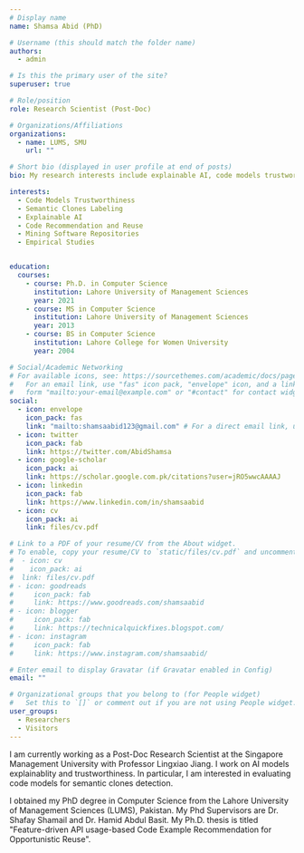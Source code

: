 ```yaml
---
# Display name
name: Shamsa Abid (PhD)

# Username (this should match the folder name)
authors:
  - admin

# Is this the primary user of the site?
superuser: true

# Role/position
role: Research Scientist (Post-Doc)

# Organizations/Affiliations
organizations:
  - name: LUMS, SMU
    url: ""

# Short bio (displayed in user profile at end of posts)
bio: My research interests include explainable AI, code models trustworthiness, semantic clones, software reuse, and code recommendation systems.

interests:
  - Code Models Trustworthiness
  - Semantic Clones Labeling
  - Explainable AI 
  - Code Recommendation and Reuse
  - Mining Software Repositories
  - Empirical Studies


education:
  courses:
    - course: Ph.D. in Computer Science
      institution: Lahore University of Management Sciences
      year: 2021
    - course: MS in Computer Science
      institution: Lahore University of Management Sciences
      year: 2013
    - course: BS in Computer Science
      institution: Lahore College for Women University
      year: 2004

# Social/Academic Networking
# For available icons, see: https://sourcethemes.com/academic/docs/page-builder/#icons
#   For an email link, use "fas" icon pack, "envelope" icon, and a link in the
#   form "mailto:your-email@example.com" or "#contact" for contact widget.
social:
  - icon: envelope
    icon_pack: fas
    link: "mailto:shamsaabid123@gmail.com" # For a direct email link, use "mailto:test@example.org".
  - icon: twitter
    icon_pack: fab
    link: https://twitter.com/AbidShamsa
  - icon: google-scholar
    icon_pack: ai
    link: https://scholar.google.com.pk/citations?user=jRO5wwcAAAAJ
  - icon: linkedin
    icon_pack: fab
    link: https://www.linkedin.com/in/shamsaabid
  - icon: cv
    icon_pack: ai
    link: files/cv.pdf

# Link to a PDF of your resume/CV from the About widget.
# To enable, copy your resume/CV to `static/files/cv.pdf` and uncomment the lines below.
#  - icon: cv
#    icon_pack: ai
#  link: files/cv.pdf
# - icon: goodreads
#     icon_pack: fab
#     link: https://www.goodreads.com/shamsaabid
# - icon: blogger
#     icon_pack: fab
#     link: https://technicalquickfixes.blogspot.com/
# - icon: instagram
#     icon_pack: fab
#     link: https://www.instagram.com/shamsaabid/

# Enter email to display Gravatar (if Gravatar enabled in Config)
email: ""

# Organizational groups that you belong to (for People widget)
#   Set this to `[]` or comment out if you are not using People widget.
user_groups:
  - Researchers
  - Visitors
---
```


I am currently working as a Post-Doc Research Scientist at the Singapore Management University with Professor Lingxiao Jiang. I work on AI models explainablity and trustworthiness. In particular, I am interested in evaluating code models for semantic clones detection.

I obtained my PhD degree in Computer Science from the Lahore University of Management Sciences (LUMS), Pakistan. My Phd Supervisors are Dr. Shafay Shamail and Dr. Hamid Abdul Basit. My Ph.D. thesis is titled "Feature-driven API usage-based Code Example Recommendation for Opportunistic Reuse".
